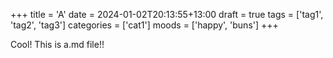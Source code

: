 +++
title = 'A'
date = 2024-01-02T20:13:55+13:00
draft = true
tags = ['tag1', 'tag2', 'tag3']
categories = ['cat1']
moods = ['happy', 'buns']
+++

Cool!
This is a.md file!!
